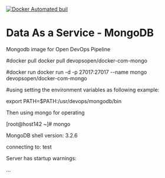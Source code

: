 [![Docker Automated buil](https://img.shields.io/docker/automated/jrottenberg/ffmpeg.svg?maxAge=2592000)](https://hub.docker.com/r/devopsopen/docker-com-mongo/)

# Data As a Service - MongoDB
Mongodb image for Open DevOps Pipeline

#docker pull
docker pull devopsopen/docker-com-mongo

#docker run
docker run -d -p 27017:27017 --name mongo devopsopen/docker-com-mongo

#using
setting the environment variables as following example:

export PATH=$PATH:/usr/devops/mongodb/bin

Then using mongo for operating

[root@host142 ~]# mongo

MongoDB shell version: 3.2.6

connecting to: test

Server has startup warnings:

...

>
